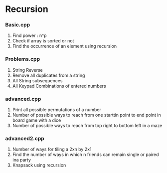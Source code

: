 # Recursion

### Basic.cpp
1) Find power : n^p
2) Check if array is sorted or not
3) Find the occurrence of an element using recursion

### Problems.cpp
1) String Reverse
2) Remove all duplicates from a string
3) All String subsequences
4) All Keypad Combinations of entered numbers

### advanced.cpp
1) Print all possible permutations of a number
2) Number of possible ways to reach from one starttin point to end point in board game with a dice
3) Number of possible ways to reach from top right to bottom left in a maze

### advanced2.cpp
1) Number of ways for tiling a 2xn by 2x1
2) Find the number of ways in which n friends can remain single or paired ina party
3) Knapsack using recursion